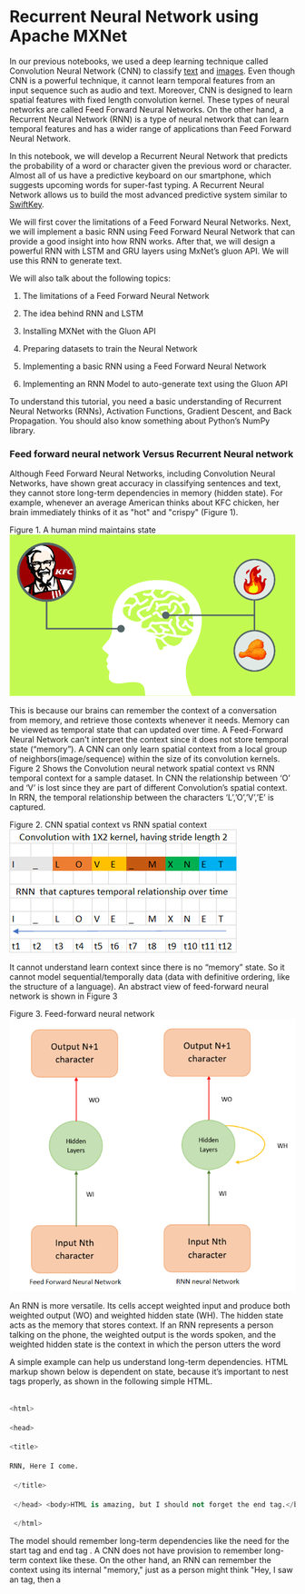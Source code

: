 # Recurrent Neural Network using Apache MXNet

In our previous notebooks, we used a deep learning technique called Convolution Neural Network (CNN) to classify [text](https://www.oreilly.com/ideas/sentiment-analysis-with-apache-mxnet) and [images](https://www.oreilly.com/ideas/classifying-traffic-signs-with-mxnet-an-introduction-to-computer-vision-with-neural-networks). Even though CNN is a powerful technique, it cannot learn temporal features from an input sequence such as audio and text. Moreover, CNN is designed to learn spatial features with fixed length convolution kernel. These types of neural networks are called Feed Forward Neural Networks. On the other hand, a Recurrent Neural Network (RNN) is a type of neural network that can learn temporal features and has a wider range of applications than Feed Forward Neural Network.

In this notebook, we will develop a Recurrent Neural Network that predicts the probability of a word or character given the previous word or character. Almost all of us have a predictive keyboard on our smartphone, which suggests upcoming words for super-fast typing. A Recurrent Neural Network allows us to build the most advanced predictive system similar to [SwiftKey](https://blog.swiftkey.com/swiftkey-debuts-worlds-first-smartphone-keyboard-powered-by-neural-networks/).

We will first cover the limitations of a Feed Forward Neural Networks. Next, we will implement a basic RNN using Feed Forward Neural Network that can provide a good insight into how RNN works. After that, we will design a powerful RNN with LSTM and GRU layers using MxNet’s gluon API. We will use this RNN to generate text.

We will also talk about the following topics:

1. The limitations of a Feed Forward Neural Network

2. The idea behind RNN and LSTM

3. Installing MXNet with the Gluon API

4. Preparing datasets to train the Neural Network

5. Implementing a basic RNN using a Feed Forward Neural Network

6. Implementing an RNN Model to auto-generate text using the Gluon API

To understand this tutorial, you need a basic understanding of Recurrent Neural Networks (RNNs), Activation Functions, Gradient Descent, and Back Propagation. You should also know something about Python’s NumPy library.

### Feed forward neural network Versus Recurrent Neural network

Although Feed Forward Neural Networks, including Convolution Neural Networks, have shown great accuracy in classifying sentences and text, they cannot store long-term dependencies in memory (hidden state). For example, whenever an average American thinks about KFC chicken, her brain immediately thinks of it as "hot" and "crispy" (Figure 1).

Figure 1. A human mind maintains state <br /> ![Alt text](images/KFC_Thinking01.jpg?raw=true "Understanding context")

This is because our brains can remember the context of a conversation from memory, and retrieve those contexts whenever it needs. Memory can be viewed as temporal state that can updated over time.  A Feed-Forward Neural Network can't interpret the context since it does not store temporal state (“memory”). A CNN can only learn spatial context from a local group of neighbors(image/sequence) within the size of its convolution kernels. Figure 2 Shows the Convolution neural network spatial context vs RNN temporal  context for a sample dataset. In CNN the relationship between ‘O’ and ‘V’ is lost since they are part of different Convolution’s spatial context. In RRN, the temporal relationship between the characters ‘L’,’O’,’V’,’E’ is captured. <br />

Figure 2. CNN spatial context vs RNN spatial context <br /> ![Alt text](images/cnnvsrnn.png?raw=true "RNN vs CNN")
	
 It cannot understand learn context since there is no “memory” state. So it cannot model sequential/temporally data (data with definitive ordering, like the structure of a language). An abstract view of feed-forward neural network is shown in Figure 3 <br /> 

Figure 3. Feed-forward neural network <br /> ![Alt text](images/ffn_rnn.png?raw=true "Sequence to Sequence model")

An RNN is more versatile. Its cells accept weighted input and produce both weighted output (WO) and weighted hidden state (WH). The hidden state acts as the memory that stores context. If an RNN represents a person talking on the phone, the weighted output is the words spoken, and the weighted hidden state is the context in which the person utters the word

A simple example can help us understand long-term dependencies. HTML markup shown below is dependent on state, because it’s important to nest tags properly, as shown in the following simple HTML.

```python

<html>

<head>

<title>

RNN, Here I come.

 </title>

 </head> <body>HTML is amazing, but I should not forget the end tag.</body>

 </html>

 ```

The model should remember long-term dependencies like the need for the start tag <html> and end tag </html>. A CNN does not have provision to remember long-term context like these. On the other hand, an RNN can remember the context using its internal "memory," just as a person might think "Hey, I saw an <html> tag, then a <title> tag, so I need to close the <title> tag before closing the <html> tag."

### The intuition behind RNNs

In this section, we will explain the similarity between a feed forward neural network and RNN by building an unrolled version of Vanilla RNN using a feed forward neural network. A Vanilla RNN has a simple hidden state matrix (memory) and is easy to understand and implement.

Suppose we have to predict the 4th character in a stream of text, given the first three characters. To do that, we can design a simple Feed Forward Neural Network as in Figure. 4

Figure 4. Unrolled RNN <br /> ![Alt text](images/unRolled_rnn.png?raw=true "Unrolled RNN") <br />

This is basically a Feed Forward Network where the weights WI (green arrows) and WH (yellow arrows) are shared between some of the layers. This is an unrolled version of [Vanilla RNN](https://towardsdatascience.com/lecture-evolution-from-vanilla-rnn-to-gru-lstms-58688f1da83a), generally referred to as a many-to-one RNN because multiple inputs (3 characters, in this case) are used to predict one character. The RNN can be designed using MxNet as follows:

```python

class UnRolledRNN_Model(Block):

  # This is the initialisation of UnRolled RNN

    def __init__(self,vocab_size, num_embed, num_hidden,**kwargs):

        super(UnRolledRNN_Model, self).__init__(**kwargs)

        self.num_embed = num_embed

        self.vocab_size = vocab_size

        # Use name_scope to give child Blocks appropriate names.

        # It also allows sharing parameters between blocks recursively.

        with self.name_scope():

            self.encoder = nn.Embedding(self.vocab_size, self.num_embed)

            self.dense1 = nn.Dense(num_hidden,activation='relu',flatten=True)

            self.dense2 = nn.Dense(num_hidden,activation='relu',flatten=True)

            self.dense3 = nn.Dense(vocab_size,flatten=True)

    # This is the forward pass of neural network

    def forward(self, inputs):

        emd = self.encoder(inputs)

        #print(emd.shape)

        #since the input is shape(batch_size,input(3 characters))

        # we need to extract 0th, 1st, and 2nd character from each batch

        chararcter1 = emd[:,0,:]

        chararcter2 = emd[:,1,:]

        chararcter3 = emd[:,2,:]

        c1_hidden = self.dense1(chararcter1) # green arrow in diagram for character 1 (WI)

        c2_hidden = self.dense1(chararcter2) # green arrow in diagram for character 2 (WI)

        c3_hidden = self.dense1(chararcter3) # green arrow in diagram for character 3 (WI)

        c1_hidden_2 = self.dense2(c1_hidden)  # yellow arrow in diagram (WH)

        addition_result = F.add(c2_hidden,c1_hidden_2) # Total c1 + c2

        addition_hidden = self.dense2(addition_result) # yellow arrow in diagram (WH)

        addition_result_2 = F.add(addition_hidden,c3_hidden) # Total c1 + c2 + c3

        final_output = self.dense3(addition_result_2)   # The red arrow in diagram (WO)

        return final_output

  ```

Basically, this neural network has embedding layers (emb) followed by 3 dense layers:

1.	Dense1 (with weights WI), which accepts the input

2.	Dense 2 (with weights WH) (an intermediate layer)

3.	Dense3 (with weights WO), which produces the output. We also do some MXNet array addition to combine inputs.

You can check this [blog post](https://www.oreilly.com/ideas/sentiment-analysis-with-apache-mxnet) to learn about embedding layer) and its functionality.  The Dense layers 1, 2, and 3 learn a set of weights that can predict the 4th character given the first 3 characters.

We use [Binary Cross Entropy Loss](https://mxnet.incubator.apache.org/api/python/gluon/loss.html#mxnet.gluon.loss.SigmoidBinaryCrossEntropyLoss) in our model. This model can be folded back and succinctly represented like Figure 5. <br />

Figure 5. Binary Cross Entropy Loss architecture  <br /> ![Alt text](images/RNN.png?raw=true "RNN")  <br />

Figure 5 helps explain the math behind the model, which can be carried out as follows:

```python

hidden_state_at_t = (WI x input + WH x previous_hidden_state)

```

Vanilla RNNs have some limitations. For example, let's say we have a long document containing the sentences "I was born in France during the world war" and "So I can speak French." A Vanilla RNN cannot understand the context of being "born in France" and "I can speak French" if they are far apart in a given document.

In addition to the many-to-one RNN, there are other types of RNN that process such memory-based applications, including the popular sequence-to-sequence RNN (Figure 6).In this sequence-to-sequence RNN, where sequence length is 3, each input is mapped onto a separate output. This helps the model to train faster because we measure loss (the difference between the predicted value and the actual output) at each time instant. Instead of one loss at the end, we can see loss1, loss2, etc., so that we get a better feedback (backpropagation) when training our model.

Figure 6. Sequence-to-sequence RNN <br /> ![Alt text](images/loss.png?raw=true "Sequence to Sequence model with loss shown") <br />


RNN doesn't provide the capability (at least in practice) to forget the irrelevant context in between the phrases. RNN gives more importance to the most previous hidden state because it cannot give preference to the arbitrary (t-k) hidden state, where t is the current time step and k is the number greater than 0. This is because training an RNN on a long sequence of words can cause the gradient to vanish (when the gradient is small) or to explode (when the gradient is large) during backpropagation. Basically, the [backpropagation algorithm](http://neuralnetworksanddeeplearning.com/chap2.html) multiplies the gradients along the computational graph of the neural network in reverse direction. Hence, when the eigenvalue of the Hidden state matrix is large or small, the gradient becomes unstable. A detailed explanation of the problems with RNN is explained [here](http://citeseerx.ist.psu.edu/viewdoc/download?doi=10.1.1.421.8930&rep=rep1&type=pdf).

### Long Short-Term Memory (LSTM)

To address the problems with Vanilla RNN, the two German researchers Sepp Hochreiter and Juergen Schmidhuber proposed [Long Short-Term Memory](http://www.bioinf.jku.at/publications/older/2604.pdf) (LSTM), a complex RNN unit, as a solution to the vanishing/exploding gradient problem.  Some beautifully illustrated, simple versions of LSTM can be found [here](http://colah.github.io/posts/2015-08-Understanding-LSTMs/) and [here](https://medium.com/mlreview/understanding-lstm-and-its-diagrams-37e2f46f1714). In an abstract sense, we can think LSTM unit as a small neural network that decides the amount of information it needs to preserve (memory) from the previous time step.

## Implementing an LSTM

Now we can try creating our own simple character predictor.

### Preparing your environment

If you're working in the AWS Cloud, you can save yourself a lot of installation work by using an [Amazon SageMaker](https://aws.amazon.com/sagemaker/), pre-configured for deep learning.  If you have done this, skip steps 1-5 below.

If you are using a Conda environment, remember to install pip inside conda by typing 'conda install pip' after you activate an environment.  This will save you a lot of problems down the road.

Here's how to get set up:

1. Install [Anaconda](https://www.continuum.io/downloads), a package manager. It is easier to install Python libraries using Anaconda.

2. Install [scikit-learn](http://scikit-learn.org/stable/install.html), a general-purpose scientific computing library. We'll use this to pre-process our data. You can install it with 'conda install scikit-learn'.

3. Grab the Jupyter Notebook, with 'conda install jupyter notebook'.

4. Get [MXNet](https://github.com/apache/incubator-mxnet/releases), an open source deep learning library. The Python notebook was tested on version 0.12.0 of MxNet, and you can install using pip as follows: pip install mxnet==0.12.0

5. After you activate the anaconda environment, type these commands in it: ‘source activate mxnet'

The consolidated list of commands is:

```bash

conda install pip

pip install opencv-python

conda install scikit-learn

conda install jupyter notebook

pip install mxnet==0.12.0

```

6. You can download the [MXNet notebook for this part of the tutorial](https://github.com/sookinoby/RRN-MxNet/blob/master/Test-rnn.ipynb), where we've created and run all this code, and play with it! Adjust the hyperparameters and experiment with different approaches to neural network architecture.

### Preparing the Data Set

We will use a work of [Friedrich Nietzsche](https://en.wikipedia.org/wiki/Friedrich_Nietzsche) as our dataset.

You can download the data set [here](https://s3.amazonaws.com/text-datasets/nietzsche.txt). You are free to use any other dataset, such as your own chat history, or you can download some datasets from this [site](https://cs.stanford.edu/people/karpathy/char-rnn/). If you use your own chat history as the dataset, you can write a custom predictive text editor for your own lingo. For now, we will stick with Nietzche’s work.

The dataset nietzsche.txt consists of 600901 characters, out of which 86 are unique. We need to convert the entire text to a sequence of numbers.

```python

chars = sorted(list(set(text)))

#maps character to unique index e.g. {a:1,b:2....}

char_indices = dict((c, i) for i, c in enumerate(chars))

#maps indices to characters (1:a,2:b ....)

indices_char = dict((i, c) for i, c in enumerate(chars))

#convert the entire text into sequence

idx = [char_indices[c] for c in text]

```

### Preparing the dataset for Unrolled RNN

Our goal is to convert the data set to a series of inputs and outputs. Each sequence of three characters from the input stream will be stored as the three input characters to our model, with the next character being the output we are trying to train our model to predict. For instance, we would translate the string "I_love_mxnet" into the inputs and outputs shown in Table 1.

Table 1. How predictions are based on an input stream for "I_love_mxnet"  <br /> 
![Alt text](images/unroll_input.png?raw=true "unrolled input") <br />

The code to do the conversion follows.

 ```python

 #Input for neural network(our basic rnn has 3 inputs, n samples)

cs=3

c1_dat = [idx[i] for i in range(0, len(idx)-1-cs, cs)]

c2_dat = [idx[i+1] for i in range(0, len(idx)-1-cs, cs)]

c3_dat = [idx[i+2] for i in range(0, len(idx)-1-cs, cs)]

#The output of rnn network (single vector)

c4_dat = [idx[i+3] for i in range(0, len(idx)-1-cs, cs)]

#Stacking the inputs to form3 input features

x1 = np.stack(c1_dat[:-2])

x2 = np.stack(c2_dat[:-2])

x3 = np.stack(c3_dat[:-2])

# Concatenate to form the input training set

col_concat = np.array([x1,x2,x3])

t_col_concat = col_concat.T

```

We also batchify the training set in batches of 32, so that each training instance is of shape 32 X 3. Batchifying the input helps us train the model faster.

```python

#Set the batch size as 32, so input is of form 32 X 3

#output is 32 X 1

batch_size = 32

def get_batch(source,label_data, i,batch_size=32):

    bb_size = min(batch_size, source.shape[0] - 1 - i)

    data = source[i : i + bb_size]

    target = label_data[i: i + bb_size]

    #print(target.shape)

    return data, target.reshape((-1,))

```

### Preparing the dataset for gluon RNN

In the previous section, we prepared the dataset to predict the 4th character in input, given the previous 3 characters. In this section, we will generalize the algorithm to predict the nth character given a sequence with arbitrary length of n-1. This is very similar to preparing the dataset for unrolled RNN, except for the shape of the input. The dataset should be ordered in the shape (number of example X batch_size). Now, let us divide the sample dataset into batches as shown below: in Table 2.

Table 2. Batched input <br />
![Alt text](images/batch3.png?raw=true "batch reshape") <br />

We have converted the input sequence to a batch size of 3 and a sequence length of 4. By transforming it this way, we lose the temporal relationship between many adjacent characters, such as  'O' and 'V' or 'M' and 'X'. For example, ‘V' follows ‘O'  in the input sequence but ‘V' and ‘O' belong to different batches; The only reason we batch the input sequence is to train our model faster. The following Python function does the batching of input:

```python

def rnn_batch(data, batch_size):

    """Reshape data into (num_example, batch_size)"""

    nbatch = data.shape[0] // batch_size

    data = data[:nbatch * batch_size]

    data = data.reshape((batch_size, nbatch)).T

    return data

```

Table 3 shows another example with batch size 2 <br /> and sequence length of 6.  ![Alt text](images/batch4.png?raw=true "batch reshape") <br /> It is very easy to generate the an input sequence of arbitrary length from a given batch. For example, if we want to generate a sequence of length 3 from a batch size of 2, we can do so easily using the following code.

```python

#get the batch

def get_batch(source, i,seq):

    seq_len = min(seq, source.shape[0] - 1 - i)

    data = source[i : i + seq_len]

    target = source[i + 1 : i + 1 + seq_len]

    return data, target.reshape((-1,))

```

During our training, we define an input sequence length of 100 as a hyperparameter. This may require fine tuning for the best output.

### Designing RNN in Gluon

Next, we define a class that allows us to create two RNN models that we have chosen for our example: GRU [(Gated Recurrent Unit)](https://mxnet.incubator.apache.org/api/python/gluon.html#mxnet.gluon.rnn.GRU) and [LSTM](https://mxnet.incubator.apache.org/api/python/gluon.html#mxnet.gluon.rnn.LSTM). GRU is a simpler version of LSTM and performs equally well. You can find a comparison study [here](https://arxiv.org/abs/1412.3555). The models are created with the following Python snippet:

```python

# Class to create model objects.

class GluonRNNModel(gluon.Block):

    """A model with an encoder, recurrent layer, and a decoder."""

    def __init__(self, mode, vocab_size, num_embed, num_hidden,

                 num_layers, dropout=0.5, **kwargs):

        super(GluonRNNModel, self).__init__(**kwargs)

        with self.name_scope():

            self.drop = nn.Dropout(dropout)

            self.encoder = nn.Embedding(vocab_size, num_embed,

                                        weight_initializer = mx.init.Uniform(0.1))

            if mode == 'lstm':

                self.rnn = rnn.LSTM(num_hidden, num_layers, dropout=dropout,

                                    input_size=num_embed)

            elif mode == 'gru':

                self.rnn = rnn.GRU(num_hidden, num_layers, dropout=dropout,

                                   input_size=num_embed)

            else:

                self.rnn = rnn.RNN(num_hidden, num_layers, activation='relu', dropout=dropout,

                                   input_size=num_embed)

            self.decoder = nn.Dense(vocab_size, in_units = num_hidden)

            self.num_hidden = num_hidden



 #define the forward pass of the neural network

    def forward(self, inputs, hidden):

        emb = self.drop(self.encoder(inputs))

        output, hidden = self.rnn(emb, hidden)

        output = self.drop(output)

        decoded = self.decoder(output.reshape((-1, self.num_hidden)))

        return decoded, hidden

    #Initial state of network

    def begin_state(self, *args, **kwargs):

        return self.rnn.begin_state(*args, **kwargs)

```

The constructor of the class creates the neural units that will be used in our forward pass. The constructor is parameterized by the type of RNN layer to use: LSTM, GRU, or Vanilla RNN.  The forward pass method will be called when training the model to generate the loss associated with the training data.

The forward pass function starts by creating an [embedding layer](https://mxnet.incubator.apache.org/api/python/gluon.html#mxnet.gluon.nn.Embedding) for the input character. You can look at our [previous blog post](https://www.oreilly.com/ideas/sentiment-analysis-with-apache-mxnet) for more details on embedding. The output of the embedding layer is provided as input to the RNN. The RNN returns an output as well as the hidden state. A dropout layer keeps the model from memorizing the input-output mapping, to prevent overfitting.   The output produced by the RNN is passed to a decoder (dense unit), which predicts the next character in the neural network and also generates the loss during the training phase.

We also have a "begin state" function that initializses the initial hidden state of the model.

### Training the neural network

After defining the network, now, we have to train the neural network so that it learns.

```python

def trainGluonRNN(epochs,train_data,seq=seq_length):

    for epoch in range(epochs):

        total_L = 0.0

        hidden = model.begin_state(func = mx.nd.zeros, batch_size = batch_size, ctx = context)

        for ibatch, i in enumerate(range(0, train_data.shape[0] - 1, seq_length)):

            data, target = get_batch(train_data, i,seq)

            hidden = detach(hidden)

            with autograd.record():

                output, hidden = model(data, hidden)

                L = loss(output, target) # this is total loss associated with seq_length

                L.backward()

            grads = [i.grad(context) for i in model.collect_params().values()]

            # Here gradient is for the whole batch.

            # So we multiply max_norm by batch_size and seq_length to balance it.

            gluon.utils.clip_global_norm(grads, clip * seq_length * batch_size)

            trainer.step(batch_size)

            total_L += mx.nd.sum(L).asscalar()

```

Each epoch starts by initializing the hidden units to zero. While training each batch, we detach the hidden unit from computational graph so that we don't back propagate the gradient beyond the sequence length (100 in our case). If we don't detach the hidden state, the gradient is passed to the beginning of hidden state (t=0). After detaching, we calculate the loss and use the backward function to back-propagate the loss in order to fine tune the weights. We also normalize the gradient by multiplying it by the sequence length and batch size.

### Text generation

Once the model is trained with the input data, we can generate random text similar to the input data. The weights of the trained model (200 epochs) with sequence length of 100  is available [here](https://www.dropbox.com/s/7b1fw94s1em5po0/gluonlstm_2?dl=0). You can download the model weights and load it using the [model.load_params](https://mxnet.incubator.apache.org/api/python/module/module.html?highlight=load#mxnet.module.BaseModule.load_params) function.

Next, we will use this model to generate text similar to the text in the “nietzsche” input. To generate sequence of arbitrary length, we use the output generated by the model as the input for the next iteration.

To generate text, we initialize the hidden state.

```python

 hidden = model.begin_state(func = mx.nd.zeros, batch_size = batch_size, ctx=context)

```

Remember, we don't have to reset the hidden state because we don't back propagate the loss to fine tune the weights.

Then, we reshape the input sequence vector to a shape that the RNN model accepts.

```python

 sample_input = mx.nd.array(np.array([idx[0:seq_length]]).T

                                ,ctx=context)

```

Then we look at the argmax of the output produced by the network. generate output char 'c'.

```python

output,hidden = model(sample_input,hidden)

output,hidden = model(sample_input,hidden)

index = mx.nd.argmax(output, axis=1)

index = index.asnumpy()

count = count + 1

```

Then append output char 'c' to the input string

```python

sample_input = mx.nd.array(np.array([idx[0:seq_length]]).T,ctx=context)

new_string = new_string + indices_char[index[-1]]

input_string = input_string[1:] + indices_char[index[-1]]

```

Next, slice the first character of the input string.

```python

 new_string = new_string + indices_char[index[-1]]

        input_string = input_string[1:] + indices_char[index[-1]]

```

The following code generates “nietzsche” like text of arbitrary length.

```python

# a nietzsche like text generator

import sys

def generate_random_text(model,input_string,seq_length,batch_size,sentence_length_to_generate):

    count = 0

    new_string = ''

    cp_input_string = input_string

    hidden = model.begin_state(func = mx.nd.zeros, batch_size = batch_size, ctx=context)

    while count < sentence_length_to_generate:

        idx = [char_indices[c] for c in input_string]

        if(len(input_string) != seq_length):

            print(len(input_string))

            raise ValueError('there was a error in the input ')

        sample_input = mx.nd.array(np.array([idx[0:seq_length]]).T

                                ,ctx=context)

        output,hidden = model(sample_input,hidden)

        index = mx.nd.argmax(output, axis=1)

        index = index.asnumpy()

        count = count + 1

        new_string = new_string + indices_char[index[-1]]

        input_string = input_string[1:] + indices_char[index[-1]]

    print(cp_input_string + new_string)

```

If you look at the text generated, we will notice that the model has learned open and close quotations(""). It has a definite structure and looks similar to 'nietzsche'.

You can also train a model on your chat history to predict the next character you will type.

In our next article, we will take a look at generative models*, especially Generative Adversarial Networks, a powerful model that can generate new data from a given input dataset.

*Note - Although RNN model is used to generate text, it is not actually a 'Generative Model' in the strict sense. This [pdf document](https://arxiv.org/pdf/1703.01898.pdf) clearly illustrates the difference between a  generative model and discriminative model for text classification.